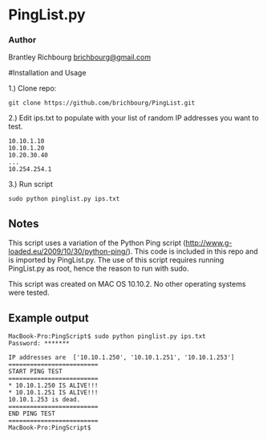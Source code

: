 # PingList.py
### Author
Brantley Richbourg <brichbourg@gmail.com>

#Installation and Usage

1.) Clone repo:

	git clone https://github.com/brichbourg/PingList.git

2.) Edit ips.txt to populate with your list of random IP addresses you want to test.

	10.10.1.10
	10.10.1.20
	10.20.30.40
	...
	10.254.254.1	

3.) Run script

	sudo python pinglist.py ips.txt

## Notes

This script uses a variation of the Python Ping script (http://www.g-loaded.eu/2009/10/30/python-ping/).  This code is included in this repo and is imported by PingList.py.  The use of this script requires running PingList.py as root, hence the reason to run with sudo.

This script was created on MAC OS 10.10.2.  No other operating systems were tested.

## Example output

	MacBook-Pro:PingScript$ sudo python pinglist.py ips.txt 
	Password: *******

	IP addresses are  ['10.10.1.250', '10.10.1.251', '10.10.1.253']
	=========================
	START PING TEST
	=========================
	* 10.10.1.250 IS ALIVE!!!
	* 10.10.1.251 IS ALIVE!!!
	10.10.1.253 is dead.
	=========================
	END PING TEST
	=========================
	MacBook-Pro:PingScript$ 
